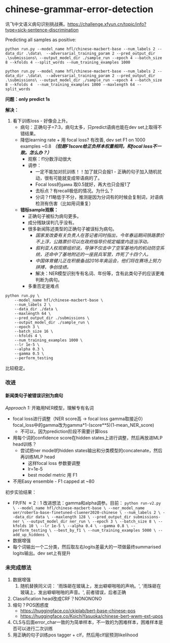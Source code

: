 # chinese-grammar-error-detection
讯飞中文语义病句识别挑战赛。https://challenge.xfyun.cn/topic/info?type=sick-sentence-discrimination

Predicting all samples as positive:

```
python run.py --model_name hfl/chinese-macbert-base --num_labels 2 --data_dir .\data\  --adversarial_training_param 2 --pred_output_dir .\submissions\ --output_model_dir ./sample_run --epoch 4 --batch_size 8 --kfolds 4 --split_words --num_training_examples 1000
```

```
python run.py --model_name hfl/chinese-macbert-base --num_labels 2 --data_dir .\data\  --adversarial_training_param 2 --pred_output_dir .\submissions\ --output_model_dir ./sample_run --epoch 4 --batch_size 8 --kfolds 4  --num_training_examples 1000 --maxlength 64 --split_words 
```

**问题：only predict 1s**

**解决：**
1. 看下训练loss - 好像会上升。
    - 病句：正确句子=7:3，病句太多，只predict语病也能在dev set上取得不错结果。
    - 降低learning rate + 用 focal loss? 有改善, dev set F1 on 1000 examples ~0.8 ***（但是F1score给正负样本权重相同，和focal loss不一致。怎么办？）***
      - 观察：f1分数浮动很大
      - 调参：
        - 一定不能加对抗训练！！加了就只会报1 - 正确的句子加入随机扰动，很有可能就变成带语病的了。 
        - Focal loss的`gamma` 取0.5就好，再大也只会报1了
        - 去标点？有recall极低的情况。为什么？
        - 分词？f1略低于不分，推测是因为分词有的时候会复制词，对语病检测有伤害（比如用词重复）
    - **错标sample观察：**
      - 正确句子被标为病句更多。
      - 成分残缺误判几乎没有。
      - 很多新闻陈述类型的正确句子被误标为病句。
        - *国家发改委有关负责人在答记者问时指出，今年春运期间铁路票价不上浮，公路票价可以在政府指导价规定幅度内适当浮动。*
        - *叙利亚人权观察组织说，导弹不仅击中了空军基地内的机动防空系统，还命中了基地附近的一座民兵军营，炸死了十四个人。*
        - *中国体育健儿正在积极备战2016年奥运会，他们将在赛场上努力拼搏，争创佳绩。*
        - 解决：NER模型识别专有名词、年份等，含有此类句子的应该更难判断为病句。
      - 多重否定是难点
```
python run.py \
    --model_name hfl/chinese-macbert-base \
    --num_labels 2 \
    --data_dir ./data \
    --maxlength 64 \
    --pred_output_dir ./submissions \
    --output_model_dir ./sample_run \
    --epoch 3 \
    --batch_size 16 \
    --kfolds 4 \
    --num_training_examples 1000 \
    --lr 1e-5 \
    --alpha 0.3 \
    --gamma 0.5 \
    --perform_testing 
```
比较稳定。


### 改进
#### 新闻类句子被错误识别为病句
*Approach 1:* 开箱用NER模型，理解专有名词
- focal loss进行调整（NER score高 -> focal loss gamma取接近0） focal_loss中的gamma改为gamma*1-(score**5)(1-mean_NER_score)
  - 不可以，因为prediction阶段不需要计算loss
- 用每个词的confidence score在hidden states上进行调整，然后再放进MLP head训练？
  - 尝试把ner model的hidden states输出和分类模型的concatenate，然后再训练MLP head 
    - 这样focal loss 参数要调整
    - lr=1e-5
    - best model metric 用 F1
- 不用Easy ensemble - F1 capped at ~80
  
初步实验结果：
- FP/FN $\approx 2:1$
    改进想法：gamma和alpha调参。目前：
      ```
      python run-v2.py \
        --model_name hfl/chinese-macbert-base \
        --ner_model_name uer/roberta-base-finetuned-cluener2020-chinese \
        --num_labels 2 \
        --data_dir data \
        --maxlength 128 \
        --pred_output_dir submissions-ner \
        --output_model_dir ner_run \
        --epoch 3 \
        --batch_size 8 \
        --kfolds 10 \
        --lr 1e-5 \
        --alpha 0.4 \
        --gamma 0.8 \
        --perform_testing \
        --best_by_f1 \
        --num_training_examples 5000 \
        --add_up_hiddens \
      ```
- 数据增强
- 每个词输出一个二分类，然后取左右logits差最大的一项做最终summarised logits输出。dev set上有提升

### 未完成想法
1. 数据增强
   1. 随机替换同义词：
    '雨珠砸在玻璃上，发出噼噼啪啪的声响。', 
    '雨珠砸在玻璃上，发出噼噼啪啪的声音。', 
    前者错误，后者正确
2. Classification head改成CRF？NONONONO
3. 缩句？POS困惑度 
   - https://huggingface.co/ckiplab/bert-base-chinese-pos
   - https://huggingface.co/KoichiYasuoka/chinese-bert-wwm-ext-upos
4. CLS与后面error_char一致的为简单样本，不一致的为困难样本，困难样本是否可以进行二次训练
5. 用正确的句子训练pos tagger + clf，然后用clf层预测likelihood